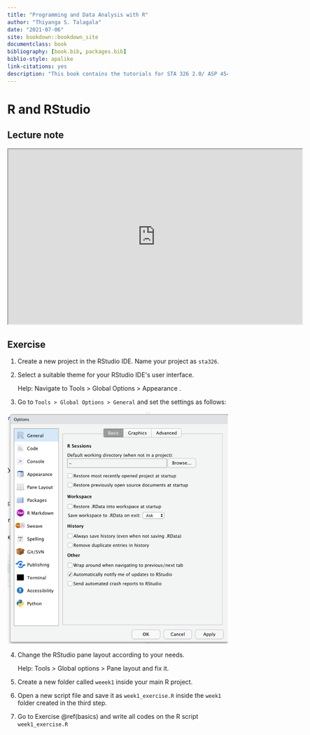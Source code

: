 ```yaml
--- 
title: "Programming and Data Analysis with R"
author: "Thiyanga S. Talagala"
date: "2021-07-06"
site: bookdown::bookdown_site
documentclass: book
bibliography: [book.bib, packages.bib]
biblio-style: apalike
link-citations: yes
description: "This book contains the tutorials for STA 326 2.0/ ASP 454 2.0 Programming and Data Analysis with R."
---
```


# R and RStudio

## Lecture note

<iframe src="https://hellor.netlify.app/2021/week1/l12021.html#1" width="672" height="400px"></iframe>

## Exercise

1. Create a new project in the RStudio IDE. Name your project as `sta326`.

2. Select a suitable theme for your RStudio IDE's user interface. 

    Help: Navigate to Tools > Global Options > Appearance .
    
3. Go to `Tools > Global Options > General` and set the settings as follows:

![](img/globaloptions.png)

4. Change the RStudio pane layout according to your needs.

    Help: Tools > Global options > Pane layout and fix it.

5. Create a new folder called `weeek1` inside your main  R project.

6. Open a new script file and save it as `week1_exercise.R` inside the `week1` folder created in the third step.

7. Go to Exercise \@ref(basics) and write all codes on the R script `week1_exercise.R`


